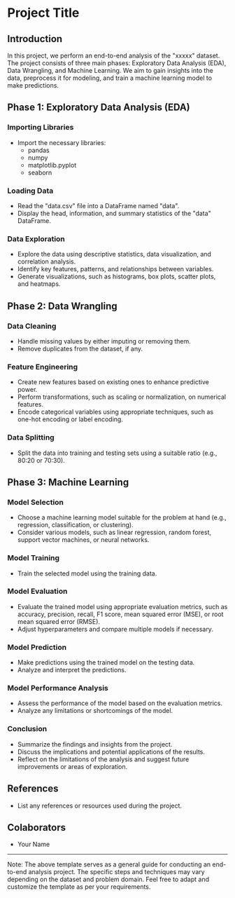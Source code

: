# Project Title

## Introduction

In this project, we perform an end-to-end analysis of the "xxxxx" dataset. The project consists of three main phases: Exploratory Data Analysis (EDA), Data Wrangling, and Machine Learning. We aim to gain insights into the data, preprocess it for modeling, and train a machine learning model to make predictions.

## Phase 1: Exploratory Data Analysis (EDA)

### Importing Libraries

- Import the necessary libraries:
  - pandas
  - numpy
  - matplotlib.pyplot
  - seaborn

### Loading Data

- Read the "data.csv" file into a DataFrame named "data".
- Display the head, information, and summary statistics of the "data" DataFrame.

### Data Exploration

- Explore the data using descriptive statistics, data visualization, and correlation analysis.
- Identify key features, patterns, and relationships between variables.
- Generate visualizations, such as histograms, box plots, scatter plots, and heatmaps.

## Phase 2: Data Wrangling

### Data Cleaning

- Handle missing values by either imputing or removing them.
- Remove duplicates from the dataset, if any.

### Feature Engineering

- Create new features based on existing ones to enhance predictive power.
- Perform transformations, such as scaling or normalization, on numerical features.
- Encode categorical variables using appropriate techniques, such as one-hot encoding or label encoding.

### Data Splitting

- Split the data into training and testing sets using a suitable ratio (e.g., 80:20 or 70:30).

## Phase 3: Machine Learning

### Model Selection

- Choose a machine learning model suitable for the problem at hand (e.g., regression, classification, or clustering).
- Consider various models, such as linear regression, random forest, support vector machines, or neural networks.

### Model Training

- Train the selected model using the training data.

### Model Evaluation

- Evaluate the trained model using appropriate evaluation metrics, such as accuracy, precision, recall, F1 score, mean squared error (MSE), or root mean squared error (RMSE).
- Adjust hyperparameters and compare multiple models if necessary.

### Model Prediction

- Make predictions using the trained model on the testing data.
- Analyze and interpret the predictions.

### Model Performance Analysis

- Assess the performance of the model based on the evaluation metrics.
- Analyze any limitations or shortcomings of the model.

### Conclusion

- Summarize the findings and insights from the project.
- Discuss the implications and potential applications of the results.
- Reflect on the limitations of the analysis and suggest future improvements or areas of exploration.

## References

- List any references or resources used during the project.

## Colaborators
- Your Name

---

Note: The above template serves as a general guide for conducting an end-to-end analysis project. The specific steps and techniques may vary depending on the dataset and problem domain. Feel free to adapt and customize the template as per your requirements.
